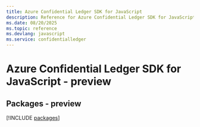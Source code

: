 ```yaml
---
title: Azure Confidential Ledger SDK for JavaScript
description: Reference for Azure Confidential Ledger SDK for JavaScript
ms.date: 08/20/2025
ms.topic: reference
ms.devlang: javascript
ms.service: confidentialledger
---
```

# Azure Confidential Ledger SDK for JavaScript - preview
## Packages - preview
[!INCLUDE [packages](confidential-ledger-index.md)]